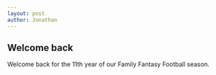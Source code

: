 ```yaml
---
layout: post
author: Jonathan
---
```

## Welcome back 
Welcome back for the 11th year of our Family Fantasy Football season. 

